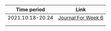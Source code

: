| Time period      | Link                                                  |
| ---------------- | ----------------------------------------------------- |
| 2021.10.18-20.24 | [Journal For Week 6](JournalforWeek4(10.18-10.24).md) |
|                  |                                                       |
|                  |                                                       |

